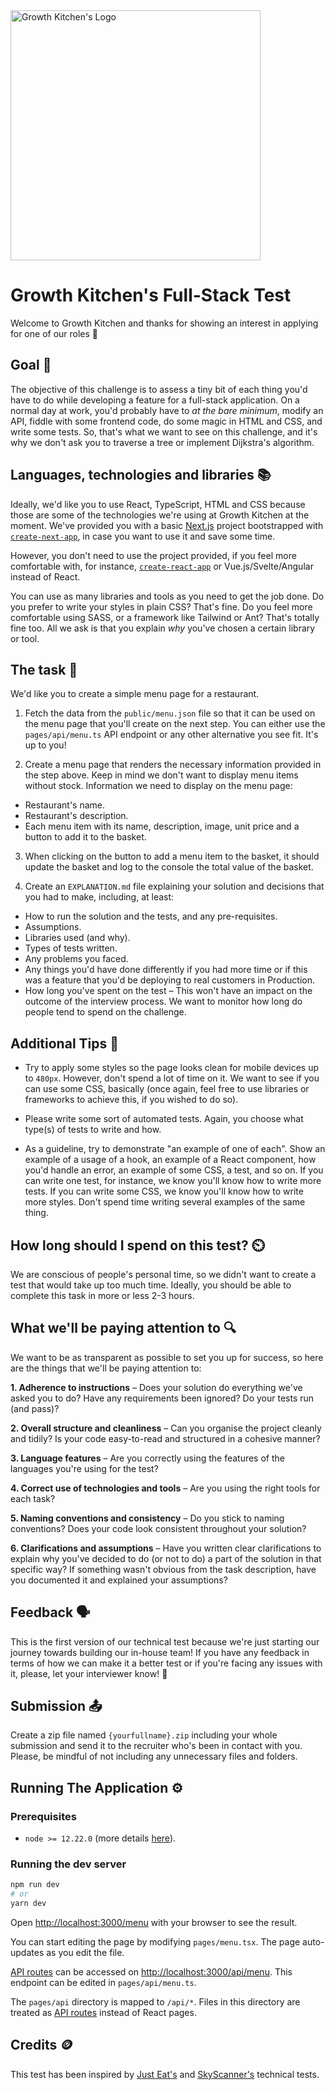 <img src="https://user-images.githubusercontent.com/10439518/174103006-0cd96882-b723-41cb-aae4-dbb0251bb177.png" alt="Growth Kitchen's Logo" width="400"/>


# Growth Kitchen's Full-Stack Test

Welcome to Growth Kitchen and thanks for showing an interest in applying for one of our roles 🙌

## Goal 🎯

The objective of this challenge is to assess a tiny bit of each thing you'd have to do while developing a feature for a full-stack application. On a normal day at work, you'd probably have to _at the bare minimum_, modify an API, fiddle with some frontend code, do some magic in HTML and CSS, and write some tests. So, that's what we want to see on this challenge, and it's why we don't ask you to traverse a tree or implement Dijkstra's algorithm.

## Languages, technologies and libraries 📚

Ideally, we'd like you to use React, TypeScript, HTML and CSS because those are some of the technologies we're using at Growth Kitchen at the moment. We've provided you with a basic [Next.js](https://nextjs.org/) project bootstrapped with [`create-next-app`](https://github.com/vercel/next.js/tree/canary/packages/create-next-app), in case you want to use it and save some time.

However, you don't need to use the project provided, if you feel more comfortable with, for instance, [`create-react-app`](https://reactjs.org/docs/create-a-new-react-app.html#create-react-app) or Vue.js/Svelte/Angular instead of React.

You can use as many libraries and tools as you need to get the job done. Do you prefer to write your styles in plain CSS? That's fine. Do you feel more comfortable using SASS, or a framework like Tailwind or Ant? That's totally fine too. All we ask is that you explain _why_ you've chosen a certain library or tool.

## The task 📝

We'd like you to create a simple menu page for a restaurant.

1. Fetch the data from the `public/menu.json` file so that it can be used on the menu page that you'll create on the next step. You can either use the `pages/api/menu.ts` API endpoint or any other alternative you see fit. It's up to you!

2. Create a menu page that renders the necessary information provided in the step above. Keep in mind we don't want to display menu items without stock. Information we need to display on the menu page:
- Restaurant's name.
- Restaurant's description.
- Each menu item with its name, description, image, unit price and a button to add it to the basket.

3. When clicking on the button to add a menu item to the basket, it should update the basket and log to the console the total value of the basket.

4. Create an `EXPLANATION.md` file explaining your solution and decisions that you had to make, including, at least:
- How to run the solution and the tests, and any pre-requisites.
- Assumptions.
- Libraries used (and why).
- Types of tests written.
- Any problems you faced.
- Any things you'd have done differently if you had more time or if this was a feature that you'd be deploying to real customers in Production.
- How long you've spent on the test – This won't have an impact on the outcome of the interview process. We want to monitor how long do people tend to spend on the challenge.

## Additional Tips 💭

- Try to apply some styles so the page looks clean for mobile devices up to `480px`. However, don't spend a lot of time on it. We want to see if you can use some CSS, basically (once again, feel free to use libraries or frameworks to achieve this, if you wished to do so).

- Please write some sort of automated tests. Again, you choose what type(s) of tests to write and how.

- As a guideline, try to demonstrate "an example of one of each". Show an example of a usage of a hook, an example of a React component, how you'd handle an error, an example of some CSS, a test, and so on. If you can write one test, for instance, we know you'll know how to write more tests. If you can write some CSS, we know you'll know how to write more styles. Don't spend time writing several examples of the same thing.

## How long should I spend on this test? ⏲️

We are conscious of people's personal time, so we didn't want to create a test that would take up too much time. Ideally, you should be able to complete this task in more or less 2-3 hours.

## What we'll be paying attention to 🔍

We want to be as transparent as possible to set you up for success, so here are the things that we'll be paying attention to:

**1. Adherence to instructions** – Does your solution do everything we've asked you to do? Have any requirements been ignored? Do your tests run (and pass)?

**2. Overall structure and cleanliness** – Can you organise the project cleanly and tidily? Is your code easy-to-read and structured in a cohesive manner? 

**3. Language features** – Are you correctly using the features of the languages you're using for the test?

**4. Correct use of technologies and tools** – Are you using the right tools for each task? 

**5. Naming conventions and consistency** – Do you stick to naming conventions? Does your code look consistent throughout your solution?

**6. Clarifications and assumptions** – Have you written clear clarifications to explain why you've decided to do (or not to do) a part of the solution in that specific way? If something wasn't obvious from the task description, have you documented it and explained your assumptions?

## Feedback 🗣

This is the first version of our technical test because we're just starting our journey towards building our in-house team! If you have any feedback in terms of how we can make it a better test or if you're facing any issues with it, please, let your interviewer know! 🙏

## Submission 📤

Create a zip file named `{yourfullname}.zip` including your whole submission and send it to the recruiter who's been in contact with you. Please, be mindful of not including any unnecessary files and folders.

## Running The Application ⚙️

### Prerequisites

- `node >= 12.22.0` (more details [here](https://nextjs.org/docs/upgrading)).

### Running the dev server

```bash
npm run dev
# or
yarn dev
```

Open [http://localhost:3000/menu](http://localhost:3000/menu) with your browser to see the result.

You can start editing the page by modifying `pages/menu.tsx`. The page auto-updates as you edit the file.

[API routes](https://nextjs.org/docs/api-routes/introduction) can be accessed on [http://localhost:3000/api/menu](http://localhost:3000/api/menu). This endpoint can be edited in `pages/api/menu.ts`.

The `pages/api` directory is mapped to `/api/*`. Files in this directory are treated as [API routes](https://nextjs.org/docs/api-routes/introduction) instead of React pages.

## Credits 🪙

This test has been inspired by [Just Eat's](https://github.com/justeat/JustEat.RecruitmentTest) and [SkyScanner's](https://github.com/Skyscanner/full-stack-recruitment-test) technical tests.
